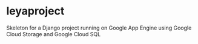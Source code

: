 leyaproject
===========

Skeleton for a Django project running on Google App Engine using Google Cloud Storage and Google Cloud SQL
